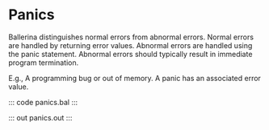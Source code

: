 # Panics

Ballerina distinguishes normal errors from abnormal errors. Normal errors are handled by returning error values. Abnormal errors are handled using the panic statement. Abnormal errors should typically result in immediate program termination.

E.g., A programming bug or out of memory. A panic has an associated error value.

::: code panics.bal :::

::: out panics.out :::